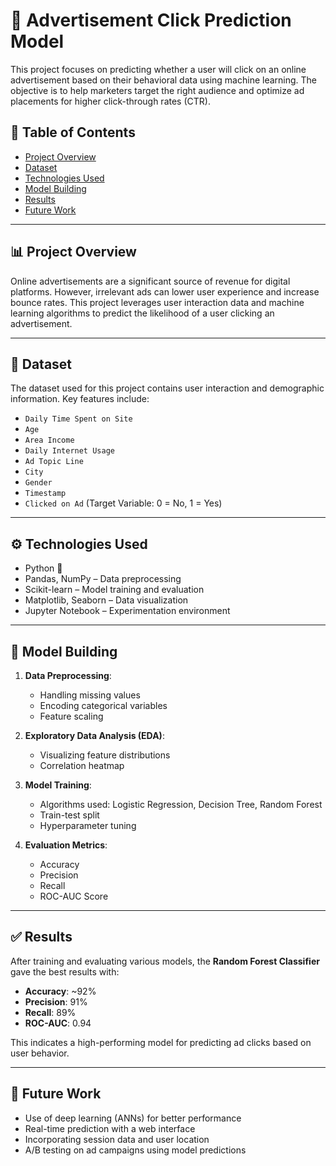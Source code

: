 # 🧠 Advertisement Click Prediction Model

This project focuses on predicting whether a user will click on an online advertisement based on their behavioral data using machine learning. The objective is to help marketers target the right audience and optimize ad placements for higher click-through rates (CTR).

## 📌 Table of Contents
- [Project Overview](#project-overview)
- [Dataset](#dataset)
- [Technologies Used](#technologies-used)
- [Model Building](#model-building)
- [Results](#results)
- [Future Work](#future-work)

---

## 📊 Project Overview

Online advertisements are a significant source of revenue for digital platforms. However, irrelevant ads can lower user experience and increase bounce rates. This project leverages user interaction data and machine learning algorithms to predict the likelihood of a user clicking an advertisement.

---

## 📁 Dataset

The dataset used for this project contains user interaction and demographic information. Key features include:

- `Daily Time Spent on Site`
- `Age`
- `Area Income`
- `Daily Internet Usage`
- `Ad Topic Line`
- `City`
- `Gender`
- `Timestamp`
- `Clicked on Ad` (Target Variable: 0 = No, 1 = Yes)


---

## ⚙️ Technologies Used

- Python 🐍  
- Pandas, NumPy – Data preprocessing  
- Scikit-learn – Model training and evaluation  
- Matplotlib, Seaborn – Data visualization  
- Jupyter Notebook – Experimentation environment

---

## 🧪 Model Building

1. **Data Preprocessing**:
   - Handling missing values
   - Encoding categorical variables
   - Feature scaling

2. **Exploratory Data Analysis (EDA)**:
   - Visualizing feature distributions
   - Correlation heatmap

3. **Model Training**:
   - Algorithms used: Logistic Regression, Decision Tree, Random Forest
   - Train-test split
   - Hyperparameter tuning

4. **Evaluation Metrics**:
   - Accuracy
   - Precision
   - Recall
   - ROC-AUC Score

---

## ✅ Results

After training and evaluating various models, the **Random Forest Classifier** gave the best results with:

- **Accuracy**: ~92%  
- **Precision**: 91%  
- **Recall**: 89%  
- **ROC-AUC**: 0.94  

This indicates a high-performing model for predicting ad clicks based on user behavior.

---

## 🔮 Future Work

- Use of deep learning (ANNs) for better performance  
- Real-time prediction with a web interface  
- Incorporating session data and user location  
- A/B testing on ad campaigns using model predictions